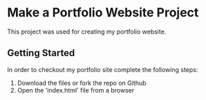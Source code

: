 # Make a Portfolio Website Project

This project was used for creating my portfolio website.

## Getting Started

In order to checkout my portfolio site complete the following steps:

1. Download the files or fork the repo on Github
2. Open the 'index.html' file from a browser
